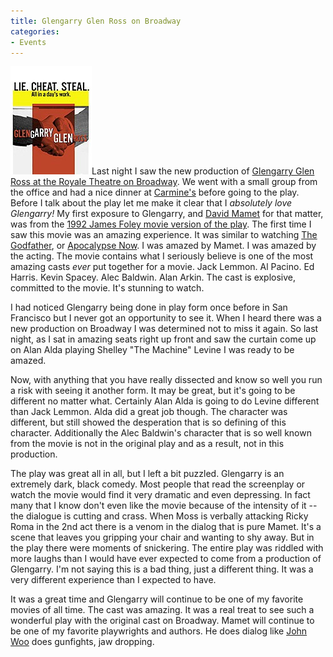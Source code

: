 ```yaml
---
title: Glengarry Glen Ross on Broadway
categories:
- Events
---
```


[![](/assets/posts/2005/o_glengarry.jpg)](http://www.broadway.com/gen/show.aspx?SI=503835)Last night I saw the new production of [Glengarry Glen Ross at the Royale Theatre on Broadway](http://www.broadway.com/gen/show.aspx?SI=503835). We went with a small group from the office and had a nice dinner at [Carmine's](http://www.carminesnyc.com/) before going to the play. Before I talk about the play let me make it clear that I _absolutely love Glengarry!_ My first exposure to Glengarry, and [David Mamet](http://home.comcast.net/~jason-charnick/mamet.html) for that matter, was from the [1992 James Foley movie version of the play](http://www.imdb.com/title/tt0104348/). The first time I saw this movie was an amazing experience. It was similar to watching [The Godfather](http://www.imdb.com/title/tt0068646/), or [Apocalypse Now](http://www.imdb.com/title/tt0078788/). I was amazed by Mamet. I was amazed by the acting. The movie contains what I seriously believe is one of the most amazing casts _ever_ put together for a movie. Jack Lemmon. Al Pacino. Ed Harris. Kevin Spacey. Alec Baldwin. Alan Arkin. The cast is explosive, committed to the movie. It's stunning to watch.

I had noticed Glengarry being done in play form once before in San Francisco but I never got an opportunity to see it. When I heard there was a new production on Broadway I was determined not to miss it again. So last night, as I sat in amazing seats right up front and saw the curtain come up on Alan Alda playing Shelley "The Machine" Levine I was ready to be amazed.

Now, with anything that you have really dissected and know so well you run a risk with seeing it another form. It may be great, but it's going to be different no matter what. Certainly Alan Alda is going to do Levine different than Jack Lemmon. Alda did a great job though. The character was different, but still showed the desperation that is so defining of this character. Additionally the Alec Baldwin's character that is so well known from the movie is not in the original play and as a result, not in this production.

The play was great all in all, but I left a bit puzzled. Glengarry is an extremely dark, black comedy. Most people that read the screenplay or watch the movie would find it very dramatic and even depressing. In fact many that I know don't even like the movie because of the intensity of it -- the dialogue is cutting and crass. When Moss is verbally attacking Ricky Roma in the 2nd act there is a venom in the dialog that is pure Mamet. It's a scene that leaves you gripping your chair and wanting to shy away. But in the play there were moments of snickering. The entire play was riddled with more laughs than I would have ever expected to come from a production of Glengarry. I'm not saying this is a bad thing, just a different thing. It was a very different experience than I expected to have.

It was a great time and Glengarry will continue to be one of my favorite movies of all time. The cast was amazing. It was a real treat to see such a wonderful play with the original cast on Broadway. Mamet will continue to be one of my favorite playwrights and authors. He does dialog like [John Woo](http://www.imdb.com/name/nm0000247/) does gunfights, jaw dropping.
